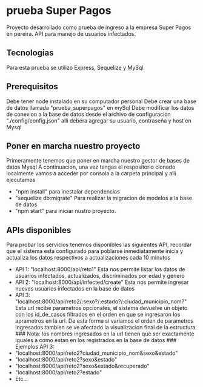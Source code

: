 # prueba Super Pagos

Proyecto desarrollado como prueba de ingreso a la empresa Super Pagos en pereira.
API para manejo de usuarios infectados.

## Tecnologias
Para esta prueba se utilizo Express, Sequelize y MySql.

## Prerequisitos
Debe tener node instalado en su computador personal
Debe crear una base de datos llamada "prueba_superpagos" en mySql
Debe modificar los datos de conexion a la base de datos desde el archivo de configuracion "./config/config.json"
alli debera agregar su usuario, contraseña y host en Mysql

## Poner en marcha nuestro proyecto
Primeramente tenemos que poner en marcha nuestro gestor de bases de datos Mysql
A continuacion, una vez tengas el respositorio clonado localmente vamos a acceder por consola a la carpeta principal y alli ejecutamos
- "npm install" para inestalar dependencias
- "sequelize db:migrate" Para realizar la migracion de modelos a la base de datos
- "npm start" para iniciar nustro proyecto.

## APIs disponibles
Para probar los servicios tenemos disponibles las siguientes API, recordar que el sistema esta configurado para poblarse inmediatamente inicia y actualiza los datos respectivos a actualizaciones cada 10 minutos

- API 1: "localhost:8000/api/reto1" Esta nos permite listar los datos de usuarios infectados, actualizados, discriminados por edad y genero
- API 2: "localhost:8000/api/infected/create" Esta nos permite ingresar nuevos usuarios infectados en la base de datos
- API 3: "localhost:8000/api/reto2/:sexo?/:estado?/:ciudad_municipio_nom?" Esta url recibe parametros opcionales, el sistema devuelve un objeto con los id_de_casos filtrados en el orden en que se ingresaron los aprametros en la url. De esta forma si variamos el orden de parametros ingresados tambien se ve afectado la visualizacion final de la estructura. ### Nota: los nombres ingresados en la url tienen que ser exactamente iguales a como estan en los registrados en la base de datos ###
Ejemplos API 3:
- "localhost:8000/api/reto2?ciudad_municipio_nom&sexo&estado"
- "localhost:8000/api/reto2?sexo&estado"
- "localhost:8000/api/reto2?sexo&estado&recuperado"
- "localhost:8000/api/reto2?estado"
- Etc...
